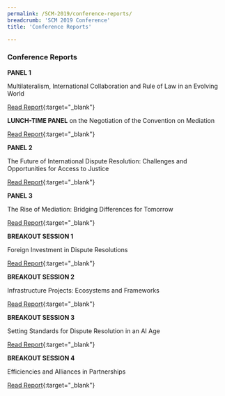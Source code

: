 ```yaml
---
permalink: /SCM-2019/conference-reports/
breadcrumb: 'SCM 2019 Conference'
title: 'Conference Reports'

---
```



### **Conference Reports** ###

**PANEL 1**

Multilateralism, International Collaboration and Rule of Law in an Evolving World

[Read Report](/files/pdf/1-Report-Panel-1.pdf){:target="_blank"}

**LUNCH-TIME PANEL**
on the Negotiation of the Convention on Mediation

[Read Report](/files/pdf/2-Report-Lunch-time-Panel.pdf){:target="_blank"}

**PANEL 2**

The Future of International Dispute Resolution: Challenges and Opportunities for Access to Justice

[Read Report](/files/pdf/3-Report-Panel-2.pdf){:target="_blank"}

**PANEL 3**

The Rise of Mediation: Bridging Differences for Tomorrow

[Read Report](/files/pdf/4-Report-Panel-3.pdf){:target="_blank"}

**BREAKOUT SESSION 1**

Foreign Investment in Dispute Resolutions

[Read Report](/files/pdf/5-Report-Breakout-Session-1.pdf){:target="_blank"}

**BREAKOUT SESSION 2**

Infrastructure Projects: Ecosystems and Frameworks

[Read Report](/files/pdf/6-Report-Breakout-Session-2.pdf){:target="_blank"}

**BREAKOUT SESSION 3**

Setting Standards for Dispute Resolution in an AI Age

[Read Report](/files/pdf/7-Report-Breakout-Session-3.pdf){:target="_blank"}

**BREAKOUT SESSION 4**

Efficiencies and Alliances in Partnerships

[Read Report](/files/pdf/8-Report-Breakout-Session-4.pdf){:target="_blank"}


